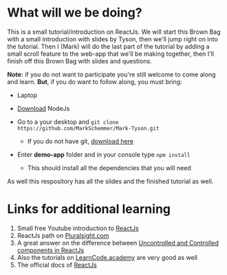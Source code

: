# What will we be doing?
This is a small tutorial/introduction on ReactJs.
We will start this Brown Bag with a small introduction with
slides by Tyson, then we'll jump right on into the tutorial.
Then I (Mark) will do the last part of the tutorial by adding a small
scroll feature to the web-app that we'll be making together, then I'll finish
off this Brown Bag with slides and questions.

**Note:** if you do not want to participate you're still welcome to come along and learn.
**But**, if you do want to follow along, you must bring:

- Laptop
- [Download](https://nodejs.org/en/download/) NodeJs
- Go to a your desktop and ```git clone https://github.com/MarkSchemmer/Mark-Tyson.git```
    - If you do not have git, [download here](https://git-scm.com/downloads)

- Enter **demo-app** folder and in your console type ```npm install``` 
    - This should install all the dependencies that you will need

As well this respository has all the slides and the finished tutorial as well.
    
# Links for additional learning
1. Small free Youtube introduction to [ReactJs](https://www.youtube.com/watch?v=Ke90Tje7VS0&t=984s)
2. ReactJs path on [Pluralsight.com](https://app.pluralsight.com/paths/skills/react)
3. A great answer on the difference between [Uncontrolled and Controlled components in ReactJs](https://stackoverflow.com/questions/44471370/controlled-vs-uncontrolled-components-reactjs)
4. Also the tutorials on [LearnCode.academy](https://www.youtube.com/channel/UCVTlvUkGslCV_h-nSAId8Sw) are very good as well
5. The official docs of [ReactJs](https://reactjs.org/)